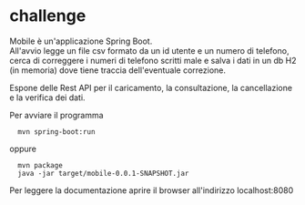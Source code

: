 # challenge
Mobile è un'applicazione Spring Boot.  
All'avvio legge un file csv formato da un id utente e un numero di telefono, cerca di correggere i numeri di telefono scritti male e salva i dati in un db H2 (in memoria) dove tiene traccia dell'eventuale correzione.

Espone delle Rest API per il caricamento, la consultazione, la cancellazione e la verifica dei dati.


Per avviare il programma 
```shell   
  mvn spring-boot:run  
```
  
oppure 

```shell  
  mvn package  
  java -jar target/mobile-0.0.1-SNAPSHOT.jar  
``` 
  
Per leggere la documentazione aprire il browser all'indirizzo localhost:8080






